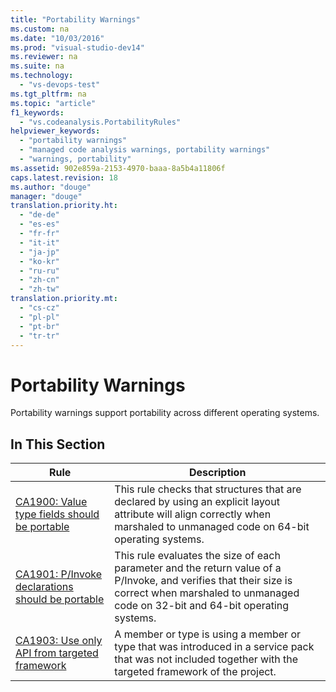 ```yaml
---
title: "Portability Warnings"
ms.custom: na
ms.date: "10/03/2016"
ms.prod: "visual-studio-dev14"
ms.reviewer: na
ms.suite: na
ms.technology: 
  - "vs-devops-test"
ms.tgt_pltfrm: na
ms.topic: "article"
f1_keywords: 
  - "vs.codeanalysis.PortabilityRules"
helpviewer_keywords: 
  - "portability warnings"
  - "managed code analysis warnings, portability warnings"
  - "warnings, portability"
ms.assetid: 902e859a-2153-4970-baaa-8a5b4a11806f
caps.latest.revision: 18
ms.author: "douge"
manager: "douge"
translation.priority.ht: 
  - "de-de"
  - "es-es"
  - "fr-fr"
  - "it-it"
  - "ja-jp"
  - "ko-kr"
  - "ru-ru"
  - "zh-cn"
  - "zh-tw"
translation.priority.mt: 
  - "cs-cz"
  - "pl-pl"
  - "pt-br"
  - "tr-tr"
---
```

# Portability Warnings
Portability warnings support portability across different operating systems.  
  
## In This Section  
  
|Rule|Description|  
|----------|-----------------|  
|[CA1900: Value type fields should be portable](../VS_IDE/ca1900--value-type-fields-should-be-portable.md)|This rule checks that structures that are declared by using an explicit layout attribute will align correctly when marshaled to unmanaged code on 64-bit operating systems.|  
|[CA1901: P/Invoke declarations should be portable](../VS_IDE/ca1901--p-invoke-declarations-should-be-portable.md)|This rule evaluates the size of each parameter and the return value of a P/Invoke, and verifies that their size is correct when marshaled to unmanaged code on 32-bit and 64-bit operating systems.|  
|[CA1903: Use only API from targeted framework](../VS_IDE/ca1903--use-only-api-from-targeted-framework.md)|A member or type is using a member or type that was introduced in a service pack that was not included together with the targeted framework of the project.|